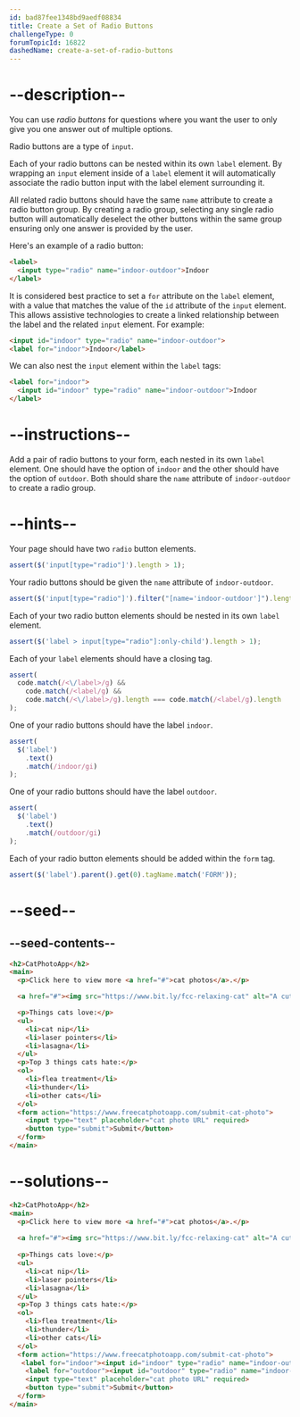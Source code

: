 ```yaml
---
id: bad87fee1348bd9aedf08834
title: Create a Set of Radio Buttons
challengeType: 0
forumTopicId: 16822
dashedName: create-a-set-of-radio-buttons
---
```


# --description--

You can use <dfn>radio buttons</dfn> for questions where you want the user to only give you one answer out of multiple options.

Radio buttons are a type of `input`.

Each of your radio buttons can be nested within its own `label` element. By wrapping an `input` element inside of a `label` element it will automatically associate the radio button input with the label element surrounding it.

All related radio buttons should have the same `name` attribute to create a radio button group. By creating a radio group, selecting any single radio button will automatically deselect the other buttons within the same group ensuring only one answer is provided by the user.

Here's an example of a radio button:

```html
<label> 
  <input type="radio" name="indoor-outdoor">Indoor 
</label>
```

It is considered best practice to set a `for` attribute on the `label` element, with a value that matches the value of the `id` attribute of the `input` element. This allows assistive technologies to create a linked relationship between the label and the related `input` element. For example:

```html
<input id="indoor" type="radio" name="indoor-outdoor">
<label for="indoor">Indoor</label>
```

We can also nest the `input` element within the `label` tags:

```html
<label for="indoor"> 
  <input id="indoor" type="radio" name="indoor-outdoor">Indoor 
</label>
```

# --instructions--

Add a pair of radio buttons to your form, each nested in its own `label` element. One should have the option of `indoor` and the other should have the option of `outdoor`. Both should share the `name` attribute of `indoor-outdoor` to create a radio group.

# --hints--

Your page should have two `radio` button elements.

```js
assert($('input[type="radio"]').length > 1);
```

Your radio buttons should be given the `name` attribute of `indoor-outdoor`.

```js
assert($('input[type="radio"]').filter("[name='indoor-outdoor']").length > 1);
```

Each of your two radio button elements should be nested in its own `label` element.

```js
assert($('label > input[type="radio"]:only-child').length > 1);
```

Each of your `label` elements should have a closing tag.

```js
assert(
  code.match(/<\/label>/g) &&
    code.match(/<label/g) &&
    code.match(/<\/label>/g).length === code.match(/<label/g).length
);
```

One of your radio buttons should have the label `indoor`.

```js
assert(
  $('label')
    .text()
    .match(/indoor/gi)
);
```

One of your radio buttons should have the label `outdoor`.

```js
assert(
  $('label')
    .text()
    .match(/outdoor/gi)
);
```

Each of your radio button elements should be added within the `form` tag.

```js
assert($('label').parent().get(0).tagName.match('FORM'));
```

# --seed--

## --seed-contents--

```html
<h2>CatPhotoApp</h2>
<main>
  <p>Click here to view more <a href="#">cat photos</a>.</p>

  <a href="#"><img src="https://www.bit.ly/fcc-relaxing-cat" alt="A cute orange cat lying on its back."></a>

  <p>Things cats love:</p>
  <ul>
    <li>cat nip</li>
    <li>laser pointers</li>
    <li>lasagna</li>
  </ul>
  <p>Top 3 things cats hate:</p>
  <ol>
    <li>flea treatment</li>
    <li>thunder</li>
    <li>other cats</li>
  </ol>
  <form action="https://www.freecatphotoapp.com/submit-cat-photo">
    <input type="text" placeholder="cat photo URL" required>
    <button type="submit">Submit</button>
  </form>
</main>
```

# --solutions--

```html
<h2>CatPhotoApp</h2>
<main>
  <p>Click here to view more <a href="#">cat photos</a>.</p>
  
  <a href="#"><img src="https://www.bit.ly/fcc-relaxing-cat" alt="A cute orange cat lying on its back."></a>
  
  <p>Things cats love:</p>
  <ul>
    <li>cat nip</li>
    <li>laser pointers</li>
    <li>lasagna</li>
  </ul>
  <p>Top 3 things cats hate:</p>
  <ol>
    <li>flea treatment</li>
    <li>thunder</li>
    <li>other cats</li>
  </ol>
  <form action="https://www.freecatphotoapp.com/submit-cat-photo">
   <label for="indoor"><input id="indoor" type="radio" name="indoor-outdoor"> Indoor</label>
    <label for="outdoor"><input id="outdoor" type="radio" name="indoor-outdoor"> Outdoor</label><br>
    <input type="text" placeholder="cat photo URL" required>
    <button type="submit">Submit</button>
  </form>
</main>
```
